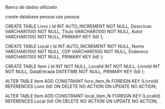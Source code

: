 Banco de dados utilizado

create database pessoa
use pessoa


CREATE TABLE Livro (
                Id INT AUTO_INCREMENT NOT NULL,
                Descricao VARCHAR(100) NOT NULL,
                Titulo VARCHAR(100) NOT NULL,
                Autor VARCHAR(100) NOT NULL,
                PRIMARY KEY (Id)
);


CREATE TABLE Local (
                Id INT AUTO_INCREMENT NOT NULL,
                Nome VARCHAR(100) NOT NULL,
                CEP VARCHAR(100) NOT NULL,
                Endereco VARCHAR(100) NOT NULL,
                PRIMARY KEY (Id)
);


CREATE TABLE Item (
                Id INT NOT NULL,
                LocalId INT NOT NULL,
                LivroId INT NOT NULL,
                DataEntrada DATETIME NOT NULL,
                PRIMARY KEY (Id)
);


ALTER TABLE Item ADD CONSTRAINT livro_item_fk
FOREIGN KEY (LivroId)
REFERENCES Livro (Id)
ON DELETE NO ACTION
ON UPDATE NO ACTION;

ALTER TABLE Item ADD CONSTRAINT local_item_fk
FOREIGN KEY (LocalId)
REFERENCES Local (Id)
ON DELETE NO ACTION
ON UPDATE NO ACTION;